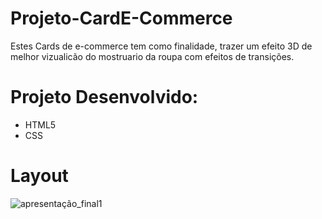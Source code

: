  # Projeto-CardE-Commerce

Estes Cards de e-commerce tem como finalidade, trazer um efeito 3D de melhor vizualicão do mostruario da roupa com efeitos de transições.  

# Projeto Desenvolvido:

* HTML5
* CSS

# Layout

![apresentação_final1](https://user-images.githubusercontent.com/63323533/88465184-50405b80-ce97-11ea-84c8-86c8e077a87c.png)

